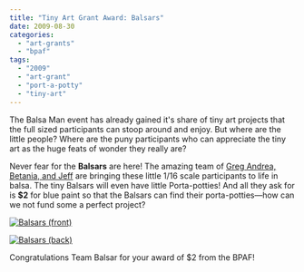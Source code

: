 ```yaml
---
title: "Tiny Art Grant Award: Balsars"
date: 2009-08-30
categories: 
  - "art-grants"
  - "bpaf"
tags: 
  - "2009"
  - "art-grant"
  - "port-a-potty"
  - "tiny-art"
---
```


The Balsa Man event has already gained it's share of tiny art projects that the full sized participants can stoop around and enjoy. But where are the little people? Where are the puny participants who can appreciate the tiny art as the huge feats of wonder they really are?

Never fear for the **Balsars** are here! The amazing team of [Greg Andrea, Betania, and Jeff](https://bit.ly/wpewQ) are bringing these little 1/16 scale participants to life in balsa. The tiny Balsars will even have little Porta-potties! And all they ask for is **$2** for blue paint so that the Balsars can find their porta-potties—how can we not fund some a perfect project?

[![Balsars (front)](/images/balsars-front.jpg "Balsars (front)")](https://balsaman.org/wp-content/uploads/2009/08/balsars-front.jpg)

[![Balsars (back)](/images/Balsars-back.jpg "Balsars (back)")](https://balsaman.org/wp-content/uploads/2009/08/Balsars-back.jpg)

Congratulations Team Balsar for your award of $2 from the BPAF!
